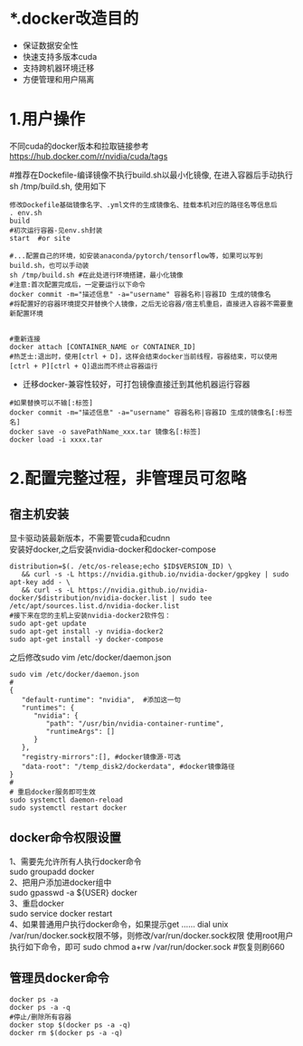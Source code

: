 
# *.docker改造目的
- 保证数据安全性
- 快速支持多版本cuda
- 支持跨机器环境迁移
- 方便管理和用户隔离

# 1.用户操作

不同cuda的docker版本和拉取链接参考  
https://hub.docker.com/r/nvidia/cuda/tags

#推荐在Dockefile-编译镜像不执行build.sh以最小化镜像, 在进入容器后手动执行sh /tmp/build.sh, 使用如下  
```
修改Dockefile基础镜像名字、.yml文件的生成镜像名、挂载本机对应的路径名等信息后
. env.sh
build
#初次运行容器-见env.sh封装 
start  #or site

#...配置自己的环境，如安装anaconda/pytorch/tensorflow等，如果可以写到build.sh，也可以手动装
sh /tmp/build.sh #在此处进行环境搭建，最小化镜像
#注意:首次配置完成后，一定要运行以下命令
docker commit -m="描述信息" -a="username" 容器名称|容器ID 生成的镜像名
#将配置好的容器环境提交并替换个人镜像，之后无论容器/宿主机重启，直接进入容器不需要重新配置环境


#重新连接  
docker attach [CONTAINER_NAME or CONTAINER_ID]
#热芝士:退出时，使用[ctrl + D]，这样会结束docker当前线程，容器结束，可以使用[ctrl + P][ctrl + Q]退出而不终止容器运行
```

- 迁移docker-兼容性较好，可打包镜像直接迁到其他机器运行容器
```
#如果替换可以不输[:标签]
docker commit -m="描述信息" -a="username" 容器名称|容器ID 生成的镜像名[:标签名]
docker save -o savePathName_xxx.tar 镜像名[:标签] 
docker load -i xxxx.tar
```

# 2.配置完整过程，非管理员可忽略  
## 宿主机安装
显卡驱动装最新版本，不需要管cuda和cudnn  
安装好docker,之后安装nvidia-docker和docker-compose  
```
distribution=$(. /etc/os-release;echo $ID$VERSION_ID) \
   && curl -s -L https://nvidia.github.io/nvidia-docker/gpgkey | sudo apt-key add - \
   && curl -s -L https://nvidia.github.io/nvidia-docker/$distribution/nvidia-docker.list | sudo tee /etc/apt/sources.list.d/nvidia-docker.list
#接下来在您的主机上安装nvidia-docker2软件包：
sudo apt-get update
sudo apt-get install -y nvidia-docker2
sudo apt-get install -y docker-compose
```
之后修改sudo vim /etc/docker/daemon.json 
```
sudo vim /etc/docker/daemon.json 
#
{
   "default-runtime": "nvidia",  #添加这一句
   "runtimes": {
      "nvidia": {
         "path": "/usr/bin/nvidia-container-runtime",
         "runtimeArgs": []
      }
   },
   "registry-mirrors":[], #docker镜像源-可选
   "data-root": "/temp_disk2/dockerdata", #docker镜像路径
}
#
# 重启docker服务即可生效
sudo systemctl daemon-reload
sudo systemctl restart docker
```


## docker命令权限设置
1、需要先允许所有人执行docker命令  
sudo groupadd docker  
2、把用户添加进docker组中  
sudo gpasswd -a ${USER} docker  
3、重启docker  
sudo service docker restart  
4、如果普通用户执行docker命令，如果提示get …… dial unix /var/run/docker.sock权限不够，则修改/var/run/docker.sock权限
使用root用户执行如下命令，即可
sudo chmod a+rw /var/run/docker.sock #恢复则刷660

## 管理员docker命令
```
docker ps -a
docker ps -a -q
#停止/删除所有容器
docker stop $(docker ps -a -q)
docker rm $(docker ps -a -q)
```